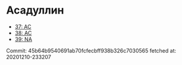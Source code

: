 # Асадуллин
- [37: AC](37.md)
- [38: AC](38.md)
- [39: NA](39.md)

Commit: 45b64b9540691ab70fcfecbff938b326c7030565
 fetched at: 20201210-233207
